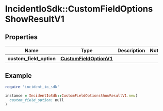 # IncidentIoSdk::CustomFieldOptionsShowResultV1

## Properties

| Name | Type | Description | Notes |
| ---- | ---- | ----------- | ----- |
| **custom_field_option** | [**CustomFieldOptionV1**](CustomFieldOptionV1.md) |  |  |

## Example

```ruby
require 'incident_io_sdk'

instance = IncidentIoSdk::CustomFieldOptionsShowResultV1.new(
  custom_field_option: null
)
```

